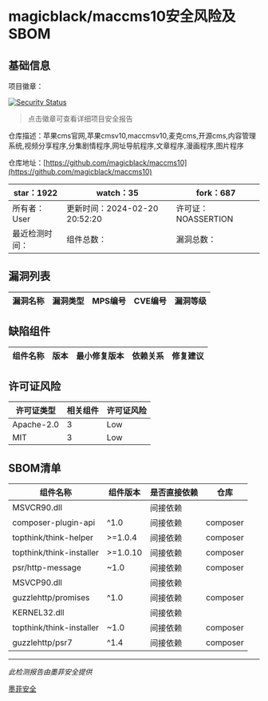# magicblack/maccms10安全风险及SBOM

## 基础信息

项目徽章：

[![Security Status](https://www.murphysec.com/platform3/v31/badge/1760739402109345792.svg)](https://www.murphysec.com/console/report/1701302582516695040/1760739402109345792)

> 点击徽章可查看详细项目安全报告

仓库描述：苹果cms官网,苹果cmsv10,maccmsv10,麦克cms,开源cms,内容管理系统,视频分享程序,分集剧情程序,网址导航程序,文章程序,漫画程序,图片程序

仓库地址：[https://github.com/magicblack/maccms10](https://github.com/magicblack/maccms10)

| star：1922 | watch：35 | fork：687 |
| ----------- | -------------- | ------------ |
| 所有者：User | 更新时间：2024-02-20 20:52:20 | 许可证：NOASSERTION |
| 最近检测时间： | 组件总数： | 漏洞总数： |




## 漏洞列表

| 漏洞名称 | 漏洞类型 | MPS编号 | CVE编号 | 漏洞等级 |
| ------- | ------ | ------- | ------ | ----- |





## 缺陷组件

| 组件名称 | 版本 | 最小修复版本 | 依赖关系 | 修复建议 |
| -------- | ---- | ------------ | -------- | -------- |





## 许可证风险

| 许可证类型 | 相关组件 | 许可证风险 |
| ---------- | -------- | ---------- |
|Apache-2.0|3|Low|
|MIT|3|Low|




## SBOM清单

| 组件名称 | 组件版本 | 是否直接依赖 | 仓库 |
| -------- | -------- | ------------ | ---- |
|MSVCR90.dll||间接依赖||
|composer-plugin-api|^1.0|间接依赖|composer|
|topthink/think-helper|>=1.0.4|间接依赖|composer|
|topthink/think-installer|>=1.0.10|间接依赖|composer|
|psr/http-message|~1.0|间接依赖|composer|
|MSVCP90.dll||间接依赖||
|guzzlehttp/promises|^1.0|间接依赖|composer|
|KERNEL32.dll||间接依赖||
|topthink/think-installer|~1.0|间接依赖|composer|
|guzzlehttp/psr7|^1.4|间接依赖|composer|


------

*此检测报告由墨菲安全提供*

[墨菲安全](www.murphysec.com)